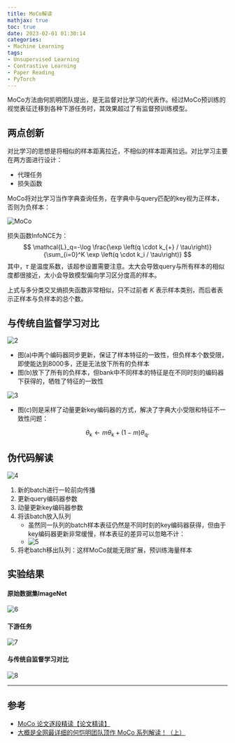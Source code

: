 ```yaml
---
title: MoCo解读
mathjax: true
toc: true
date: 2023-02-01 01:30:14
categories:
- Machine Learning
tags:
- Unsupervised Learning
- Contrastive Learning
- Paper Reading
- PyTorch
---
```


MoCo方法由何凯明团队提出，是无监督对比学习的代表作。经过MoCo预训练的视觉表征迁移到各种下游任务时，其效果超过了有监督预训练模型。

<!--more-->

## 两点创新

对比学习的思想是将相似的样本距离拉近，不相似的样本距离拉远。对比学习主要在两方面进行设计：
- 代理任务
- 损失函数

MoCo将对比学习当作字典查询任务，在字典中与query匹配的key视为正样本，否则为负样本：

![MoCo](./MoCo%E8%A7%A3%E8%AF%BB/1.png)

损失函数InfoNCE为：
$$
\mathcal{L}_q=-\log \frac{\exp \left(q \cdot k_{+} / \tau\right)}{\sum_{i=0}^K \exp \left(q \cdot k_i / \tau\right)}
$$
其中，$\tau$ 是温度系数，该超参设置需要注意。太大会导致query与所有样本的相似度都很接近，太小会导致模型偏向学习区分度高的样本。

上式与多分类交叉熵损失函数非常相似，只不过前者 $K$ 表示样本类别，而后者表示正样本与负样本的总个数。

## 与传统自监督学习对比

![2](./MoCo%E8%A7%A3%E8%AF%BB/2.png)

- 图(a)中两个编码器同步更新，保证了样本特征的一致性，但负样本个数受限，即使能达到8000多，还是无法放下所有的负样本
- 图(b)放下了所有的负样本，但bank中不同样本的特征是在不同时刻的编码器下获得的，牺牲了特征的一致性

![3](./MoCo%E8%A7%A3%E8%AF%BB/3.png)

- 图(c)则是采样了动量更新key编码器的方式，解决了字典大小受限和特征不一致性问题：

$$
\theta_{\mathrm{k}} \leftarrow m \theta_{\mathrm{k}}+(1-m) \theta_{\mathrm{q}} .
$$

## 伪代码解读
![4](./MoCo%E8%A7%A3%E8%AF%BB/4.png)

1. 新的batch进行一轮前向传播
2. 更新query编码器参数
3. 动量更新key编码器参数
4. 将该batch放入队列
    - 虽然同一队列的batch样本表征仍然是不同时刻的key编码器获得，但由于key编码器更新非常缓慢，样本表征的差异可以忽略不计：
    -  ![5](./MoCo%E8%A7%A3%E8%AF%BB/5.png)
5. 将老batch移出队列：这样MoCo就能无限扩展，预训练海量样本


## 实验结果

#### 原始数据集ImageNet
![6](./MoCo%E8%A7%A3%E8%AF%BB/6.png)

#### 下游任务
![7](./MoCo%E8%A7%A3%E8%AF%BB/7.png)

#### 与传统自监督学习对比
![8](./MoCo%E8%A7%A3%E8%AF%BB/8.png)

___

## 参考
- [MoCo 论文逐段精读【论文精读】](https://www.bilibili.com/video/BV1C3411s7t9/?spm_id_from=333.999.0.0&vd_source=3f2411263f367ccf993c28b58688c0e7)
- [大概是全网最详细的何恺明团队顶作 MoCo 系列解读！（上）](https://www.cvmart.net/community/detail/5179)